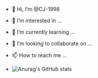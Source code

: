 - 👋 Hi, I’m @CJ-1998
- 👀 I’m interested in ...
- 🌱 I’m currently learning ...
- 💞️ I’m looking to collaborate on ...
- 📫 How to reach me ...

- ![Anurag's GitHub stats](https://github-readme-stats.vercel.app/api?username=CJ-1998&show_icons=true&theme=default)

<!---
CJ-1998/CJ-1998 is a ✨ special ✨ repository because its `README.md` (this file) appears on your GitHub profile.
You can click the Preview link to take a look at your changes.
--->
